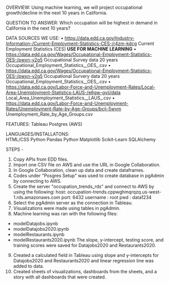 OVERVIEW:
    Using machine learning, we will project occupational growth/decline in the next 10 years in California. 

QUESTION TO ANSWER:
    Which occupation will be highest in demand in California in the next 10 years?

DATA SOURCES WE USE:
•	https://data.edd.ca.gov/Industry-Information-/Current-Employment-Statistics-CES-/r4zm-kdcg
Current Employment Statistics (CES)
**USE FOR MACHINE LEARNING**
•	https://data.edd.ca.gov/Wages/Occupational-Employment-Statistics-OES-/pwxn-y2g5
Occupational Survey data 20 years
Occupational_Employment_Statistics__OES_.csv
•	https://data.edd.ca.gov/Wages/Occupational-Employment-Statistics-OES-/pwxn-y2g5
Occupational Survery data 20 years
Occupational_Employment_Statistics__OES_.csv
•	https://data.edd.ca.gov/Labor-Force-and-Unemployment-Rates/Local-Area-Unemployment-Statistics-LAUS-/e6gw-gvii/data
Local_Area_Unemployment_Statistics__LAUS_.csv
•	https://data.edd.ca.gov/Labor-Force-and-Unemployment-Rates/Unemployment-Rate-by-Age-Groups/bcij-5wym
Unemployment_Rate_by_Age_Groups.csv


FEATURES:
    Tableau
    Postgres (AWS)
    
LANGUAGES/INSTALLATONS:  
    HTML/CSS
    Python Pandas
    Python Matplotlib 
    Scikit-Learn
    SQLAlchemy


STEPS -

1. Copy APIs from EDD files.
2. Import one CSV file on AWS and use the URL in Google Collaboration.
3. In Google Collaboration, clean up data and create dataframes.
4. Codes under "Posgres Setup" was used to create database in pgAdmin by connecting to AWS.
5. Create the server "occupation_trends_rds" and connect to AWS by using the following:
host: occupation-trends.cppwghmqrqzq.us-west-1.rds.amazonaws.com
port: 6432
username : root
pwd : data1234
6. Select the pgAdmin server as the connection in Tableau.
7. Visualizations were made using tables in pgAdmin.
8. Machine learning was ran with the following files:
* modelDatajobs.ipynb
* modelDatajobs2020.ipynb
* modelRestaurants.ipynb
* modelRestaurants2020.ipynb
The slope, y-intercept, testing score, and training scores were saved for Datajobs2020 and Restaurants2020.
9. Created a calculated field in Tableau using slope and y-intercepts for Datajobs2020 and Restaurants2020 and linear regression line was added to data.
10. Created sheets of visualizations, dashboards from the sheets, and a story with all dashboards that were created.

<!-- CREATE USER admin22 with Password '12345'
Alter User admin22 With SuperUser;

IF EXISTS(SELECT *
FROM dbo.occupation-trends)
DROP TABLE dbo.unemployment_rate_by_age
DROP TABLE dbo.local_area_unemployment_stats
DROP TABLE dbo.longterm_occupational_employment
DROP TABLE dbo.occupational_employment_stats
DROP TABLE dbo.current_employment_stats

CREATE TABLE unemployment_rate_by_age(
area_name VARCHAR,
year INT,
age_16_19 FLOAT,
age_20_24 FLOAT,
age_25_34 FLOAT,
age_35_44 FLOAT,
age_45_54 FLOAT,
age_55_64 FLOAT,
age_65 FLOAT
);

CREATE TABLE local_area_unemployment_stats(
area_name VARCHAR,
year INT,
month VARCHAR,
employment INT,
unemployment INT,
unemployment_rate FLOAT
);

CREATE TABLE longterm_occupational_employment(
area_name VARCHAR,
period VARCHAR, 
occupational_title VARCHAR, 
percentage_change FLOAT,
median_hourly_wage FLOAT,
median_annual_wage FLOAT,
entry_level_education VARCHAR
);

CREATE TABLE occupational_employment_stats(
area_name VARCHAR,
year INT,
wage_type VARCHAR,
occupational_title VARCHAR,
mean_wage FLOAT
);

CREATE TABLE current_employment_stats(
area_name VARCHAR,
year INT,
month VARCHAR, 
industry_title VARCHAR,
current_employment INT
);

CREATE TABLE restaurant2020(
y_intercept FLOAT,
slope FLOAT,
training_score FLOAT,
testing_score FLOAT
);


